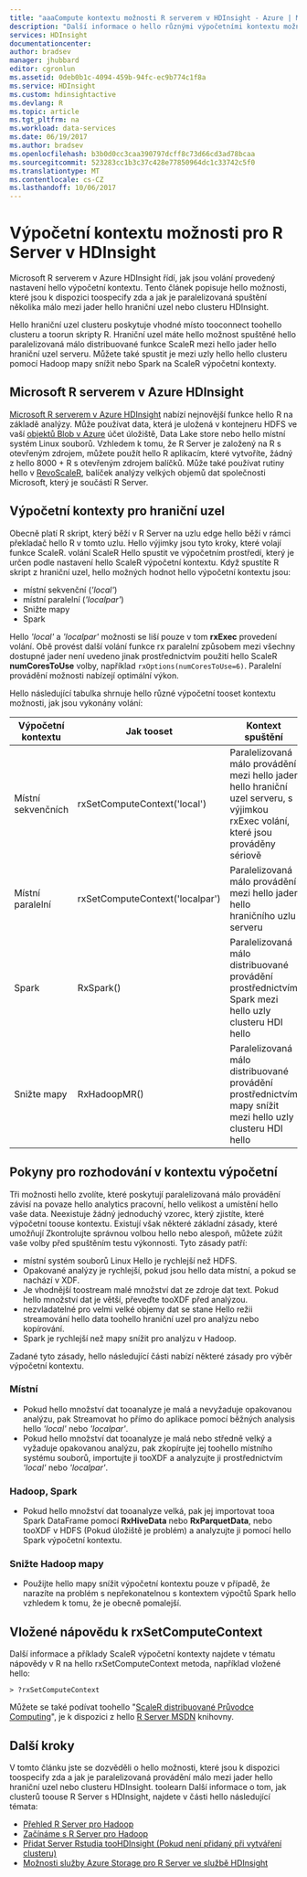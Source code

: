 ```yaml
---
title: "aaaCompute kontextu možnosti R serverem v HDInsight - Azure | Microsoft Docs"
description: "Další informace o hello různými výpočetními kontextu možnosti k dispozici toousers s R serverem v HDInsight"
services: HDInsight
documentationcenter: 
author: bradsev
manager: jhubbard
editor: cgronlun
ms.assetid: 0deb0b1c-4094-459b-94fc-ec9b774c1f8a
ms.service: HDInsight
ms.custom: hdinsightactive
ms.devlang: R
ms.topic: article
ms.tgt_pltfrm: na
ms.workload: data-services
ms.date: 06/19/2017
ms.author: bradsev
ms.openlocfilehash: b3b0d0cc3caa390797dcff8c73d66cd3ad78bcaa
ms.sourcegitcommit: 523283cc1b3c37c428e77850964dc1c33742c5f0
ms.translationtype: MT
ms.contentlocale: cs-CZ
ms.lasthandoff: 10/06/2017
---
```

# <a name="compute-context-options-for-r-server-on-hdinsight"></a>Výpočetní kontextu možnosti pro R Server v HDInsight

Microsoft R serverem v Azure HDInsight řídí, jak jsou volání provedený nastavení hello výpočetní kontextu. Tento článek popisuje hello možnosti, které jsou k dispozici toospecify zda a jak je paralelizovaná spuštění několika málo mezi jader hello hraniční uzel nebo clusteru HDInsight.

Hello hraniční uzel clusteru poskytuje vhodné místo tooconnect toohello clusteru a toorun skripty R. Hraniční uzel máte hello možnost spuštěné hello paralelizovaná málo distribuované funkce ScaleR mezi hello jader hello hraniční uzel serveru. Můžete také spustit je mezi uzly hello hello clusteru pomocí Hadoop mapy snížit nebo Spark na ScaleR výpočetní kontexty.

## <a name="microsoft-r-server-on-azure-hdinsight"></a>Microsoft R serverem v Azure HDInsight
[Microsoft R serverem v Azure HDInsight](hdinsight-hadoop-r-server-overview.md) nabízí nejnovější funkce hello R na základě analýzy. Může používat data, která je uložená v kontejneru HDFS ve vaší [objektů Blob v Azure](../storage/common/storage-introduction.md "úložiště objektů Azure Blob") účet úložiště, Data Lake store nebo hello místní systém Linux souborů. Vzhledem k tomu, že R Server je založený na R s otevřeným zdrojem, můžete použít hello R aplikacím, které vytvoříte, žádný z hello 8000 + R s otevřeným zdrojem balíčků. Může také používat rutiny hello v [RevoScaleR](https://msdn.microsoft.com/microsoft-r/scaler/scaler), balíček analýzy velkých objemů dat společnosti Microsoft, který je součástí R Server.  

## <a name="compute-contexts-for-an-edge-node"></a>Výpočetní kontexty pro hraniční uzel
Obecně platí R skript, který běží v R Server na uzlu edge hello běží v rámci překladač hello R v tomto uzlu. Hello výjimky jsou tyto kroky, které volají funkce ScaleR. volání ScaleR Hello spustit ve výpočetním prostředí, který je určen podle nastavení hello ScaleR výpočetní kontextu.  Když spustíte R skript z hraniční uzel, hello možných hodnot hello výpočetní kontextu jsou:

- místní sekvenční (*'local'*)
- místní paralelní (*'localpar'*)
- Snižte mapy
- Spark

Hello *'local'* a *'localpar'* možnosti se liší pouze v tom **rxExec** provedení volání. Obě provést další volání funkce rx paralelní způsobem mezi všechny dostupné jader není uvedeno jinak prostřednictvím použití hello ScaleR **numCoresToUse** volby, například `rxOptions(numCoresToUse=6)`. Paralelní provádění možnosti nabízejí optimální výkon.

Hello následující tabulka shrnuje hello různé výpočetní tooset kontextu možnosti, jak jsou vykonány volání:

| Výpočetní kontextu  | Jak tooset                      | Kontext spuštění                        |
| ---------------- | ------------------------------- | ---------------------------------------- |
| Místní sekvenčních | rxSetComputeContext('local')    | Paralelizovaná málo provádění mezi hello jader hello hraniční uzel serveru, s výjimkou rxExec volání, které jsou prováděny sériově |
| Místní paralelní   | rxSetComputeContext('localpar') | Paralelizovaná málo provádění mezi hello jader hello hraničního uzlu serveru |
| Spark            | RxSpark()                       | Paralelizovaná málo distribuované provádění prostřednictvím Spark mezi hello uzly clusteru HDI hello |
| Snižte mapy       | RxHadoopMR()                    | Paralelizovaná málo distribuované provádění prostřednictvím mapy snížit mezi hello uzly clusteru HDI hello |

## <a name="guidelines-for-deciding-on-a-compute-context"></a>Pokyny pro rozhodování v kontextu výpočetní

Tři možnosti hello zvolíte, které poskytují paralelizovaná málo provádění závisí na povaze hello analytics pracovní, hello velikost a umístění hello vaše data. Neexistuje žádný jednoduchý vzorec, který zjistíte, které výpočetní toouse kontextu. Existují však některé základní zásady, které umožňují Zkontrolujte správnou volbou hello nebo alespoň, můžete zúžit vaše volby před spuštěním testu výkonnosti. Tyto zásady patří:

- místní systém souborů Linux Hello je rychlejší než HDFS.
- Opakované analýzy je rychlejší, pokud jsou hello data místní, a pokud se nachází v XDF.
- Je vhodnější toostream malé množství dat ze zdroje dat text. Pokud hello množství dat je větší, převeďte tooXDF před analýzou.
- nezvladatelné pro velmi velké objemy dat se stane Hello režii streamování hello data toohello hraniční uzel pro analýzu nebo kopírování.
- Spark je rychlejší než mapy snížit pro analýzu v Hadoop.

Zadané tyto zásady, hello následující části nabízí některé zásady pro výběr výpočetní kontextu.

### <a name="local"></a>Místní
* Pokud hello množství dat tooanalyze je malá a nevyžaduje opakovanou analýzu, pak Streamovat ho přímo do aplikace pomocí běžných analysis hello *'local'* nebo *'localpar'*.
* Pokud hello množství dat tooanalyze je malá nebo středně velký a vyžaduje opakovanou analýzu, pak zkopírujte jej toohello místního systému souborů, importujte ji tooXDF a analyzujte ji prostřednictvím *'local'* nebo *'localpar'*.

### <a name="hadoop-spark"></a>Hadoop, Spark
* Pokud hello množství dat tooanalyze velká, pak jej importovat tooa Spark DataFrame pomocí **RxHiveData** nebo **RxParquetData**, nebo tooXDF v HDFS (Pokud úložiště je problém) a analyzujte ji pomocí hello Spark výpočetní kontextu.

### <a name="hadoop-map-reduce"></a>Snižte Hadoop mapy
* Použijte hello mapy snížit výpočetní kontextu pouze v případě, že narazíte na problém s nepřekonatelnou s kontextem výpočtů Spark hello vzhledem k tomu, že je obecně pomalejší.  

## <a name="inline-help-on-rxsetcomputecontext"></a>Vložené nápovědu k rxSetComputeContext
Další informace a příklady ScaleR výpočetní kontexty najdete v tématu nápovědy v R na hello rxSetComputeContext metoda, například vložené hello:

    > ?rxSetComputeContext

Můžete se také podívat toohello "[ScaleR distribuované Průvodce Computing](https://msdn.microsoft.com/microsoft-r/scaler-distributed-computing)", je k dispozici z hello [R Server MSDN](https://msdn.microsoft.com/library/mt674634.aspx "R Server na webu MSDN") knihovny.

## <a name="next-steps"></a>Další kroky
V tomto článku jste se dozvěděli o hello možnosti, které jsou k dispozici toospecify zda a jak je paralelizovaná provádění málo mezi jader hello hraniční uzel nebo clusteru HDInsight. toolearn Další informace o tom, jak clusterů toouse R Server s HDInsight, najdete v části hello následující témata:

* [Přehled R Server pro Hadoop](hdinsight-hadoop-r-server-overview.md)
* [Začínáme s R Server pro Hadoop](hdinsight-hadoop-r-server-get-started.md)
* [Přidat Server Rstudia tooHDInsight (Pokud není přidaný při vytváření clusteru)](hdinsight-hadoop-r-server-install-r-studio.md)
* [Možnosti služby Azure Storage pro R Server ve službě HDInsight](hdinsight-hadoop-r-server-storage.md)

